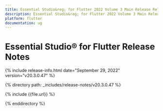 ```yaml
---
title: Essential Studio&reg; for Flutter 2022 Volume 3 Main Release Release Notes  
description: Essential Studio&reg; for Flutter 2022 Volume 3 Main Release Release Notes  
platform: flutter
documentation: ug
---
```


# Essential Studio&reg; for Flutter  Release Notes  

{% include release-info.html date="September 29, 2022"  version="v20.3.0.47" %} 

{% directory path: _includes/release-notes/v20.3.0.47 %}

{% include {{file.url}} %}

{% enddirectory %}